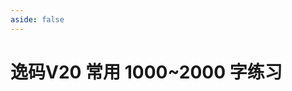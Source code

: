 ```yaml
---
aside: false
---
```

<script setup>
import Train from "@/train/TrainHanzi.vue"
import {high} from "../high.ts"

</script>
# 逸码V20 常用 1000~2000 字练习

<Train name="v20_danzi" zigenJson="/v20/zigen.json" chaiJson="/v20/chaifen.json" zigenFont="kaiti-yima"  :range="[1000,2000]" :high />